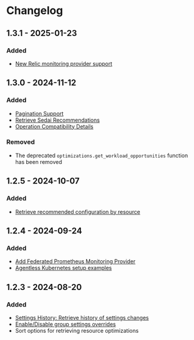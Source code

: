 # Changelog

## 1.3.1 - 2025-01-23

### Added

- [New Relic monitoring provider support](https://sedaiengineering.github.io/sedai-sdk-python/sedai/monitoring_provider.html#add_new_relic_monitoring)

## 1.3.0 - 2024-11-12

### Added

- [Pagination Support](https://sedaiengineering.github.io/sedai-sdk-python/sedai/pagination.html)
- [Retrieve Sedai Recommendations](https://sedaiengineering.github.io/sedai-sdk-python/sedai/optimizations.html#get_recommendations)
- [Operation Compatibility Details](https://sedaiengineering.github.io/sedai-sdk-python/sedai/operation_compatibility.html)

### Removed

- The deprecated `optimizations.get_workload_opportunities` function has been removed

## 1.2.5 - 2024-10-07

### Added

- [Retrieve recommended configuration by resource](https://sedaiengineering.github.io/sedai-sdk-python/sedai/optimizations.html#get_recommended_resource_state)

## 1.2.4 - 2024-09-24

### Added

- [Add Federated Prometheus Monitoring Provider](https://sedaiengineering.github.io/sedai-sdk-python/sedai/monitoring_provider.html#add_federated_prometheus_monitoring)
- [Agentless Kubernetes setup examples](./examples/self_managed_setup/setup_cluster.py)

## 1.2.3 - 2024-08-20

### Added

- [Settings History: Retrieve history of settings changes](https://sedaiengineering.github.io/sedai-sdk-python/sedai/settings_history.html)
- [Enable/Disable group settings overrides](https://sedaiengineering.github.io/sedai-sdk-python/sedai/settings.html#enable_group_for_settings)
- Sort options for retrieving resource optimizations
